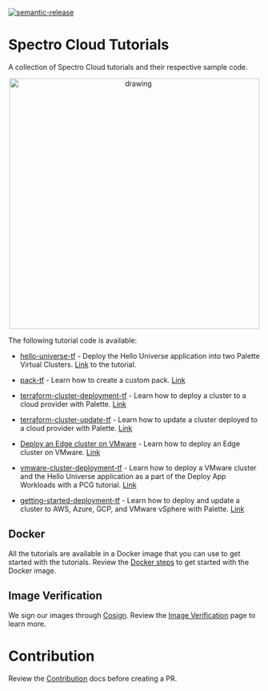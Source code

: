 [![semantic-release](https://img.shields.io/badge/%20%20%F0%9F%93%A6%F0%9F%9A%80-semantic--release-e10079.svg)](https://github.com/semantic-release/semantic-release)

# Spectro Cloud Tutorials

A collection of Spectro Cloud tutorials and their respective sample code.

<p align="center">
  <img src="/static/img/spectro-wizard.png" alt="drawing" width="500"/>
</p>

The following tutorial code is available:

- [hello-universe-tf](./terraform/hello-universe-tf/README.md) - Deploy the Hello Universe application into two Palette Virtual Clusters. [Link](https://docs.spectrocloud.com/devx/apps/deploy-app) to the tutorial.

- [pack-tf](./terraform/pack-tf/README.md) - Learn how to create a custom pack. [Link](https://docs.spectrocloud.com/registries-and-packs/deploy-pack)

- [terraform-cluster-deployment-tf](./terraform/iaas-cluster-deployment-tf/README.md) - Learn how to deploy a cluster to a cloud provider with Palette. [Link](https://docs.spectrocloud.com/clusters/public-cloud/deploy-k8s-cluster)

- [terraform-cluster-update-tf](./terraform/iaas-cluster-update-tf/README.md) - Learn how to update a cluster deployed to a cloud provider with Palette. [Link](https://docs.spectrocloud.com/clusters/cluster-management/update-k8s-cluster)

- [Deploy an Edge cluster on VMware](./edge/vmware/README.md) - Learn how to deploy an Edge cluster on VMware. [Link](https://docs.spectrocloud.com/clusters/edge/site-deployment/deploy-cluster)

- [vmware-cluster-deployment-tf](./terraform/vmware-cluster-deployment-tf/README.md) - Learn how to deploy a VMware cluster and the Hello Universe application as a part of the Deploy App Workloads with a PCG tutorial. [Link](https://docs.spectrocloud.com/clusters/pcg/deploy-app-pcg)

- [getting-started-deployment-tf](./terraform/getting-started-deployment-tf/README.md) - Learn how to deploy and update a cluster to AWS, Azure, GCP, and VMware vSphere with Palette. [Link](https://docs.spectrocloud.com/getting-started/terraform)

## Docker

All the tutorials are available in a Docker image that you can use to get started with the tutorials.
Review the [Docker steps](./docs/docker.md) to get started with the Docker image.

## Image Verification

We sign our images through [Cosign](https://docs.sigstore.dev/signing/quickstart/). Review the [Image Verification](./docs/image-verification.md) page to learn more.

# Contribution

Review the [Contribution](./docs/CONTRIBUTION.md) docs before creating a PR.
